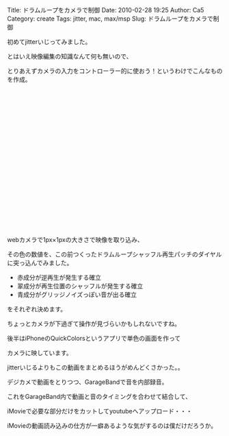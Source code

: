 Title: ドラムループをカメラで制御
Date: 2010-02-28 19:25
Author: Ca5
Category: create
Tags: jitter, mac, max/msp
Slug: ドラムループをカメラで制御

初めてjitterいじってみました。

とはいえ映像編集の知識なんて何も無いので、

とりあえずカメラの入力をコントローラー的に使おう！というわけでこんなものを作成。  

<object classid="clsid:d27cdb6e-ae6d-11cf-96b8-444553540000" width="560" height="340" codebase="http://download.macromedia.com/pub/shockwave/cabs/flash/swflash.cab#version=6,0,40,0"><param name="allowFullScreen" value="true"></param><param name="allowscriptaccess" value="always"></param><param name="src" value="http://www.youtube.com/v/QG3ROJmSb1c&amp;hl=ja_JP&amp;fs=1&amp;"></param><param name="allowfullscreen" value="true"></param><embed type="application/x-shockwave-flash" width="560" height="340" src="http://www.youtube.com/v/QG3ROJmSb1c&amp;hl=ja_JP&amp;fs=1&amp;" allowscriptaccess="always" allowfullscreen="true"></embed></object>  
webカメラで1px×1pxの大きさで映像を取り込み、

その色の数値を、この前つくったドラムループシャッフル再生パッチのダイヤルに突っ込んでみました。

-   赤成分が逆再生が発生する確立
-   翠成分が再生位置のシャッフルが発生する確立
-   青成分がグリッジノイズっぽい音が出る確立

をそれぞれ決めます。  
  
  
ちょっとカメラが下過ぎて操作が見づらいかもしれないですね。

後半はiPhoneのQuickColorsというアプリで単色の画面を作って

カメラに映しています。  
  
  
jitterいじるよりもこの動画をまとめるほうがめんどくさかった。。

デジカメで動画をとりつつ、GarageBandで音を内部録音。

これをGarageBand内で動画と音のタイミングを合わせて結合して、

iMovieで必要な部分だけをカットしてyoutubeへアップロード・・・

iMovieの動画読み込みの仕方が一癖あるような気がするのは僕だけだろうか。
